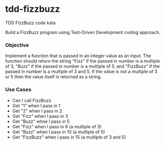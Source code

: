 # tdd-fizzbuzz
TDD FizzBuzz code kata

Build a FizzBuzz program using Test-Driven Development coding approach.

### Objective
Implement a function that is passed in an integer value as an input. The function should return the string "Fizz" if the passed in number is a  multiple of 3, "Buzz" if the passed in number is a multiple of 5, and "FizzBuzz" if the passed in number is a multiple of 3 and 5. If the value is not a multiple of 3 or 5 then the value itself is returned as a string.

### Use Cases
- Can I call FizzBuzz
- Get "1" when I pass in 1
- Get "2" when I pass in 2
- Get "Fizz" when I pass in 3
- Get "Buzz" whne I pass in 5
- Get "Fizz" when I pass in 6 (a multiple of 3)
- Get "Buzz" when I pass in 10 (a multiple of 5)
- Get "FizzBuzz" when I pass in 15 (a multiple of 3 and 5)